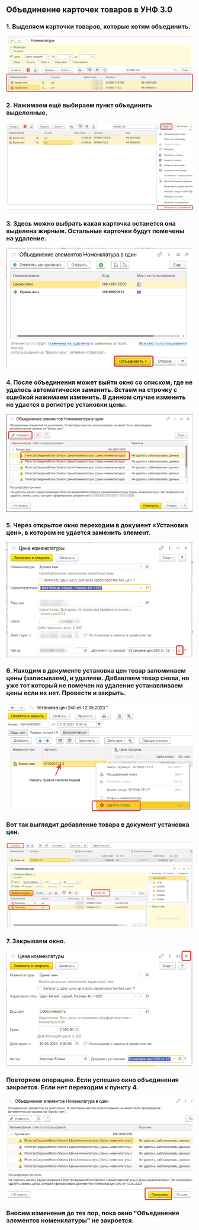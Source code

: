 ## Объединение карточек товаров в УНФ 3.0
### 1. Выделяем карточки товаров, которые хотим объединить.
![](https://github.com/Hi-ITKKT/1C-UNF3/blob/62ed1717f7fd728add19c792fcfcf4213f3b8dcd/%D0%9A%D0%B0%D1%80%D1%82%D0%B8%D0%BD%D0%BA%D0%B8/1.png)
### 2. Нажимаем ещё выбираем пункт объединить выделенные.
![](https://github.com/Hi-ITKKT/1C-UNF3/blob/6faa9517869e15c42e379656e71776616b325550/%D0%9A%D0%B0%D1%80%D1%82%D0%B8%D0%BD%D0%BA%D0%B8/2.png)
### 3. Здесь можно выбрать какая карточка останется она выделена жирным. Остальные карточки будут помечены на удаление.
![](https://github.com/Hi-ITKKT/1C-UNF3/blob/1dece164fca4832d9056b2ff83aff2732dc6bec1/%D0%9A%D0%B0%D1%80%D1%82%D0%B8%D0%BD%D0%BA%D0%B8/3.png)
### 4. После объединения может выйти окно со списком, где не удалось автоматически заменить. Встаем на строчку с ошибкой нажимаем изменить. В данном случае изменить не удается в регистре установки цены.
![](https://github.com/Hi-ITKKT/1C-UNF3/blob/0aa1c0e9cdc06292f7c869620a91e78aa5ac7178/%D0%9A%D0%B0%D1%80%D1%82%D0%B8%D0%BD%D0%BA%D0%B8/4.png)
### 5. Через открытое окно переходим в документ «Установка цен», в котором не удается заменить элемент.
![](https://github.com/Hi-ITKKT/1C-UNF3/blob/2c8ac2a80e0ae12a10ca3848d9223f53a0f39582/%D0%9A%D0%B0%D1%80%D1%82%D0%B8%D0%BD%D0%BA%D0%B8/5.png)
### 6. Находим в документе установка цен товар запоминаем цены (записываем), и удаляем. Добавляем товар снова, но уже тот который не помечен на удаление устанавливаем цены если их нет. Провести и закрыть.
![](https://github.com/Hi-ITKKT/1C-UNF3/blob/2cc7dbe4dc5a79f3c64ef63e4086b18562cb0b23/%D0%9A%D0%B0%D1%80%D1%82%D0%B8%D0%BD%D0%BA%D0%B8/6.png)
### Вот так выглядит добавление товара в документ установка цен.
![](https://github.com/Hi-ITKKT/1C-UNF3/blob/8321e9efcc47dc9d0afddbf70dd73e03520cacf0/%D0%9A%D0%B0%D1%80%D1%82%D0%B8%D0%BD%D0%BA%D0%B8/7.png)
### 7. Закрываем окно.
![](https://github.com/Hi-ITKKT/1C-UNF3/blob/232e97f78a94801f399e45e7cd154b3185da04f5/%D0%9A%D0%B0%D1%80%D1%82%D0%B8%D0%BD%D0%BA%D0%B8/8.png)
### Повторяем операцию. Если успешно окно объединения закроется. Если нет переходим к пункту 4.
![](https://github.com/Hi-ITKKT/1C-UNF3/blob/47f3064c0938f7dcd5d28f99c92b1f315efd474a/%D0%9A%D0%B0%D1%80%D1%82%D0%B8%D0%BD%D0%BA%D0%B8/9.png)
### Вносим изменения до тех пор, пока окно "Объединение элементов номенклатуры" не закроется.
